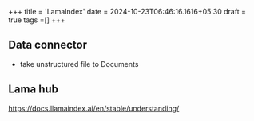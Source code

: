 +++
title = 'LamaIndex'
date = 2024-10-23T06:46:16.1616+05:30
draft = true
tags =[]
+++ 

## Data connector
- take unstructured file to Documents 

## Lama hub

https://docs.llamaindex.ai/en/stable/understanding/